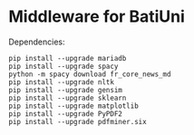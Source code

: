 # Middleware for BatiUni

Dependencies: 

    pip install --upgrade mariadb
    pip install --upgrade spacy
    python -m spacy download fr_core_news_md
    pip install --upgrade nltk
    pip install --upgrade gensim
    pip install --upgrade sklearn
    pip install --upgrade matplotlib
    pip install --upgrade PyPDF2
    pip install --upgrade pdfminer.six